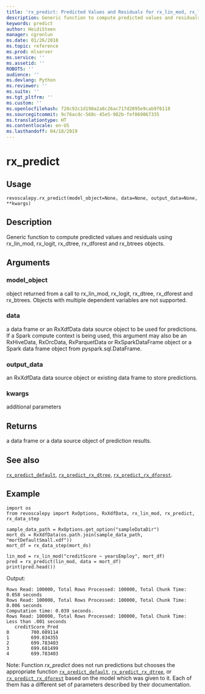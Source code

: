 ```yaml
---
title: 'rx_predict: Predicted Values and Residuals for rx_lin_mod, rx_logit, rx_dtree, (revoscalepy)'
description: Generic function to compute predicted values and residuals using rx_lin_mod, rx_logit, rx_dtree, rx_dforest and rx_btrees objects.
keywords: predict
author: HeidiSteen
manager: cgronlun
ms.date: 01/26/2018
ms.topic: reference
ms.prod: mlserver
ms.service: ''
ms.assetid: ''
ROBOTS: ''
audience: ''
ms.devlang: Python
ms.reviewer: ''
ms.suite: ''
ms.tgt_pltfrm: ''
ms.custom: ''
ms.openlocfilehash: 720c92c1d190a2a8c26ac717d2095e9cab9f6118
ms.sourcegitcommit: 9c76acdc-560c-45e5-982b-fef069067335
ms.translationtype: HT
ms.contentlocale: en-US
ms.lasthandoff: 04/18/2019
---
```

# <a name="rxpredict"></a>rx_predict


 


## <a name="usage"></a>Usage



```
revoscalepy.rx_predict(model_object=None, data=None, output_data=None, **kwargs)
```





## <a name="description"></a>Description

Generic function to compute predicted values and residuals using rx_lin_mod, rx_logit, rx_dtree, rx_dforest and rx_btrees objects.


## <a name="arguments"></a>Arguments


### <a name="modelobject"></a>model_object

object returned from a call to rx_lin_mod, rx_logit, rx_dtree, rx_dforest and rx_btrees. Objects with multiple dependent variables are not supported.


### <a name="data"></a>data

a data frame or an RxXdfData data source object to be used for predictions.
If a Spark compute context is being used, this argument may also be an RxHiveData, RxOrcData, RxParquetData or RxSparkDataFrame object or a Spark data frame object from pyspark.sql.DataFrame.


### <a name="outputdata"></a>output_data

an RxXdfData data source object or existing data frame to store predictions.


### <a name="kwargs"></a>kwargs

additional parameters


## <a name="returns"></a>Returns

a data frame or a data source object of prediction results.


## <a name="see-also"></a>See also

[`rx_predict_default`](rx-predict-default.md), [`rx_predict_rx_dtree`](rx-predict-rx-dtree.md), [`rx_predict_rx_dforest`](rx-predict-rx-dforest.md).


## <a name="example"></a>Example



```
import os
from revoscalepy import RxOptions, RxXdfData, rx_lin_mod, rx_predict, rx_data_step

sample_data_path = RxOptions.get_option("sampleDataDir")
mort_ds = RxXdfData(os.path.join(sample_data_path, "mortDefaultSmall.xdf"))
mort_df = rx_data_step(mort_ds)

lin_mod = rx_lin_mod("creditScore ~ yearsEmploy", mort_df)
pred = rx_predict(lin_mod, data = mort_df)
print(pred.head())
```


Output:



```
Rows Read: 100000, Total Rows Processed: 100000, Total Chunk Time: 0.058 seconds 
Rows Read: 100000, Total Rows Processed: 100000, Total Chunk Time: 0.006 seconds 
Computation time: 0.039 seconds.
Rows Read: 100000, Total Rows Processed: 100000, Total Chunk Time: Less than .001 seconds 
   creditScore_Pred
0        700.089114
1        699.834355
2        699.783403
3        699.681499
4        699.783403
```


Note: Function *rx_predict* does not run predictions but chooses the appropriate function [`rx_predict_default`](rx-predict-default.md), [`rx_predict_rx_dtree`](rx-predict-rx-dtree.md), or [`rx_predict_rx_dforest`](rx-predict-rx-dforest.md) based on the model which was given to it. Each of them has a different set of parameters described by their documentation. 
